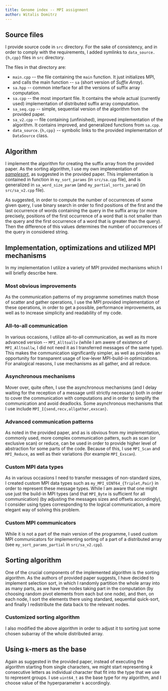 ```yaml
---
title: Genome index -- MPI assignment
author: Witalis Domitrz
---
```


## Source files

I provide source code in `src` directory. For the sake of consistency, and in order to comply with the requirements, I added symlinks to `data_source.{h,cpp}` files in `src` directory.

The files in that directory are:

* `main.cpp` -- the file containing the `main` function. It just initializes MPI, and calls the main function -- `sa` (short version of *Suffix Array*).
* `sa.hpp` -- common interface for all the versions of suffix array computation.
* `sa.cpp` -- the most important file. It contains the whole actual (currently used) implementation of distributed suffix array computation.
* `sa_seq.cpp` -- simple, sequential version of the algorithm from the provided paper.
* `sa_v2.cpp` -- file containing (unfinished), improved implementation of the algorithm. It contains improved, and generalized functions from `sa.cpp`.
* `data_source.{h,cpp}` -- symbolic links to the provided implementation of `DataSource` class.

## Algorithm

I implement the algorithm for creating the suffix array from the provided paper. As the sorting algorithm, I use my own implementation of [*samplesort*](https://en.wikipedia.org/wiki/Samplesort), as suggested in the provided paper. This implementation is contained in function in `my_sort_params` (in `src/sa.cpp` file), and is generalized in `sa_word_size_param` (and `my_partial_sorts_param`) (in `src/sa_v2.cpp` file).

As suggested, in order to compute the number of occurrences of some given query, I use binary search in order to find positions of the first and the last occurrence of words containing the query in the suffix array (or more precisely, positions of the first occurrence of a word that is not smaller than the query and the first occurrence of a word that is greater than the query). Then the difference of this values determines the number of occurrences of the query in considered string.

## Implementation, optimizations and utilized MPI mechanisms

In my implementation I utilize a variety of MPI provided mechanisms which I will briefly describe here.

### Most obvious improvements

As the communication patterns of my programme sometimes match those of scatter and gather operations, I use the MPI provided implementation of these operations, in order to get a possible, performance improvements, as well as to increase simplicity and readability of my code.

### All-to-all communication

In various occasions, I utilize all-to-all communication, as well as its more advanced version -- `MPI_Alltoallv` (while I am awere of existence of `MPI_Alltoallw`, I did not need it as I transferred messages of the same type). This makes the communication significantly simpler, as well as provides an opportunity for transparent usage of low-lever MPI-build-in optimizations. For analogical reasons, I use mechanisms as all gather, and all reduce.

### Asynchronous mechanisms

Mover over, quite often, I use the asynchronous mechanisms (and I delay waiting for the reception of a message until strictly necessary) both in order to cover the communication with computations and in order to simplify the communication and avoid deadlocks. Some asynchronous mechanisms that I use include `MPI_I{send,recv,allgather,exscan}`.

### Advanced communication patterns

As noted in the provided paper, and as is obvious from my implementation, commonly used, more complex communication patters, such as scan (or exclusive scan) or reduce, can be used in order to provide higher level of abstraction for some parts of the code. Because of this, I use `MPI_Scan` and `MPI_Reduce`, as well as their variations (for example `MPI_Exscan`).

### Custom MPI data types

As in various occasions I need to transfer messages of non-standard sizes, I created custom MPI data types such as `my_MPI_UINT64_{Triplet,Pair}` in order to represent these message types. While I am aware that one might use just the build-in MPI types (and that `MPI_Byte` is sufficient for all communication) (by adjusting the messages sizes and offsets accordingly), I consider using types corresponding to the logical communication, a more elegant way of solving this problem.

### Custom MPI communicators

While it is not a part of the main version of the programme, I used custom MPI communicators for implementing sorting of a part of a distributed array (see `my_sort_params_partial` in `src/sa_v2.cpp`).

## Sorting algorithm

One of the crucial components of the implemented algorithm is the sorting algorithm. As the authors of provided paper suggests, I have decided to implement selection sort, in which I randomly partition the whole array into as many parts, as we have the nodes taking part in the computation (by choosing random pivot elements from each but one node), and then, on each node, I sort the elements there using standard, sequential quick-sort, and finally I redistribute the data back to the relevant nodes.

### Customized sorting algorithm

I also modified the above algorithm in order to adjust it to sorting just some chosen subarray of the whole distributed array.

## Using `k`-mers as the base

Again as suggested in the provided paper, instead of executing the algorithm starting from single characters, we might start representing $k$ consecutive letters as individual character that fit into the type that we use to represent groups. I use `uint64_t` as the base type for my algorithm, and I choose value of the hyperparameter `k` accordingly.
